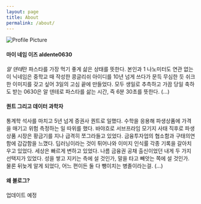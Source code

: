 ```yaml
---
layout: page
title: About
permalink: /about/
---
```


<img src="{{ site.baseurl }}/assets/profile-placeholder.jpg" title="Profile Picture" class="profile">
  
#### 마이 네임 이즈 aldente0630
  
*알 덴테*란 파스타를 가장 먹기 좋게 삶은 상태를 뜻한다. 본인과 1 나노미터도 연관 없는 이 닉네임은 중학교 때 작성한 콩글리쉬 아이디를 10년 넘게 쓰다가 문득 무심한 듯 쉬크한 이미지를 갖고 싶어 3일의 고심 끝에 만들었다. 모두 생일로 추측하고 가끔 당일 축하도 받는 0630은 알 덴테로 파스타를 삶는 시간, 즉 6분 30초를 뜻한다. (...)

#### 퀀트 그리고 데이터 과학자

통계학 석사를 마치고 5년 넘게 증권사 퀀트로 일했다. 수학을 응용해 파생상품에 가격을 매기고 위험 측정하는 일 따위를 했다. 바야흐로 서브프라임 모기지 사태 직후로 파생상품 시장은 황금기를 지나 급격히 쪼그라들고 있었다. 금융투자업의 협소함과 구태의연함에 갑갑함을 느꼈다. 딥러닝이라는 것이 튀어나와 이미지 인식률 각종 기록을 갈아치우고 있었다. 세상은 빠르게 변하고 있었다. 나름 금융권 공채 출신이었던 내게 두 가지 선택지가 있었다. 성을 쌓고 지키는 측에 설 것인가, 말을 타고 빼앗는 쪽에 설 것인가. 물론 뒤늦게 알게 되었다, 어느 편이든 둘 다 뺑이치는 병졸이라는걸. (...)

#### 왜 블로그?

업데이트 예정
  
